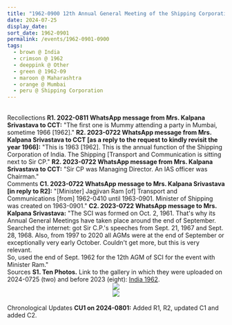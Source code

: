 ```yaml
---
title: "1962-0900 12th Annual General Meeting of the Shipping Corporation of India Ltd., Mumbai, Maharashtra, India"
date: 2024-07-25
display_date: 
sort_date: 1962-0901
permalink: /events/1962-0901-0900
tags:
  - brown @ India
  - crimson @ 1962
  - deeppink @ Other
  - green @ 1962-09
  - maroon @ Maharashtra
  - orange @ Mumbai
  - peru @ Shipping Corporation
---
```


<br>

<wave-list>
  <list-title color="DarkSeaGreen" width="65"> Recollections</list-title>
  <list-item color="BlanchedAlmond" width="280"><b>R1. 2022-0811 WhatsApp message from Mrs. Kalpana Srivastava to CCT:</b> "The first one is Mummy attending a party in Mumbai, sometime 1966 [1962]."</list-item>
  <list-item color="Lavender" width="280"><b>R2. 2023-0722 WhatsApp message from Mrs. Kalpana Srivastava to CCT [as a reply to the request to kindly revisit the year 1966]:</b> "This is 1963 [1962]. This is the annual function of the Shipping Corporation of India. The Shipping [Transport and Communication is sitting next to Sir CP."</list-item>
  <list-item color="Lavender" width="280"><b>R2. 2023-0722 WhatsApp message from Mrs. Kalpana Srivastava to CCT:</b> "Sir CP was Managing Director. An IAS officer was Chairman."</list-item>  
</wave-list>

<br>

<wave-list>
  <list-title color="DarkSeaGreen" width="55">Comments</list-title>
  <list-item color="BlanchedAlmond" width="280"><b>C1. 2023-0722 WhatsApp message to Mrs. Kalpana Srivastava [in reply to R2]:</b> "[Minister] Jagjivan Ram [of] Transport and Communications [from] 1962-0410 until 1963-0901. Minister of Shipping was created on 1963-0901."</list-item>
  <list-item color="Lavender" width="280"><b>C2. 2023-0722 WhatsApp message to Mrs. Kalpana Srivastava:</b> "The SCI was formed on Oct. 2, 1961. That's why its Annual General Meetings have taken place around the end of September. Searched the internet: got Sir C.P.'s speeches from Sept. 21, 1967 and Sept. 28, 1968. Also, from 1997 to 2020 all AGMs were at the end of September or exceptionally very early October. Couldn't get more, but this is very relevant.<br>
So, used the end of Sept. 1962 for the 12th AGM of SCI for the event with Minister Ram."</list-item>  
</wave-list>

<br>

<wave-list>
  <list-title color="DarkSeaGreen" width="40">Sources</list-title>
  <list-item color="BlanchedAlmond"  width="280"><b>S1. Ten Photos.</b> Link to the gallery in which they were uploaded on 2024-0725 (two) and before 2023 (eight): <a href="https://eternalmoments.smugmug.com/Countries/India/1962/">India 1962</a>.</list-item>
</wave-list>

<div style="text-align: center"><img src="https://pub-bcc3cbe9b1e94ba1ac28915f7a3900fa.r2.dev/1962-0900_12th_Annual_General_Meeting_of_the_Shipping_Corporation_of_India_Ltd._Mumbai_Maharashtra_India_01_Detail_1_(Minister_Jagjivan_Ram_of_Transport_and_Communications_from_1962_0410_until_1963_0901)_(Patricia_Proenza_Collection).jpg" /></div>

<div style="text-align: center"><img src="https://pub-bcc3cbe9b1e94ba1ac28915f7a3900fa.r2.dev/1962-0900_12th_Annual_General_Meeting_of_the_Shipping_Corporation_of_India_Ltd._Mumbai_Maharashtra_India_02_Version_2_(Minister_Jagjivan_Ram_of_Transport_and_Communications_from_1962_0410_until_1963_0901)_(Patricia_Proenza_Collection.jpg" /></div>

<br>

<wave-list>
  <list-title color="DarkSeaGreen" width="110">Chronological Updates</list-title>
  <list-item color="BlanchedAlmond"  width="280"><b>CU1 on 2024-0801:</b> Added R1, R2, updated C1 and added C2.</list-item>
</wave-list>